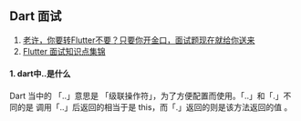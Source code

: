 ## Dart 面试

1. [老许，你要转Flutter不要？只要你开金口，面试题现在就给你送来](https://juejin.cn/post/6844904036076879880)
2. [Flutter 面试知识点集锦](https://juejin.cn/post/6844903843260530701)



#### 1. dart中..是什么

Dart 当中的 「..」意思是 「级联操作符」，为了方便配置而使用。「..」和「.」不同的是 调用「..」后返回的相当于是 this，而「.」返回的则是该方法返回的值 。


